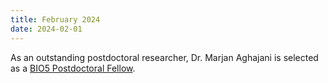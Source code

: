 ```yaml
---
title: February 2024
date: 2024-02-01
---
```


As an outstanding postdoctoral researcher, Dr. Marjan Aghajani is selected as a [BIO5 Postdoctoral Fellow](https://bio5.org/news/bio5-institute-announces-newest-bio5-postdoctoral-fellows).

<!--more-->




